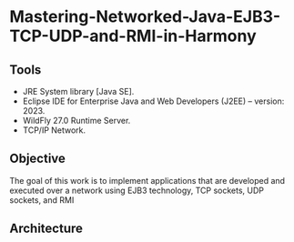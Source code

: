 # Mastering-Networked-Java-EJB3-TCP-UDP-and-RMI-in-Harmony

## Tools

- JRE System library [Java SE].
- Eclipse IDE for Enterprise Java and Web Developers (J2EE) – version: 2023.
- WildFly 27.0 Runtime Server.
- TCP/IP Network.


## Objective 

The goal of this work is to implement applications that are developed and executed over a network using EJB3
technology, TCP sockets, UDP sockets, and RMI

## Architecture

